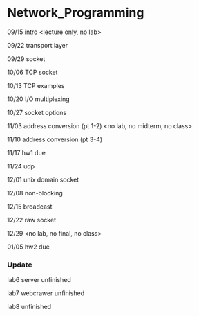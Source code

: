# Network_Programming

09/15	intro <lecture only, no lab>

09/22	transport layer

09/29	socket

10/06	TCP socket

10/13	TCP examples

10/20	I/O multiplexing

10/27	socket options <hw1 announced>
  
11/03	address conversion (pt 1-2) <no lab, no midterm, no class>
  
11/10	address conversion (pt 3-4)
  
11/17	hw1 due <in-class homework demo>
  
11/24	udp
  
12/01	unix domain socket
  
12/08	non-blocking
  
12/15	broadcast <hw2 announced>
  
12/22	raw socket
  
12/29	<no lab, no final, no class>
  
01/05	hw2 due <in-class homework demo>


### Update 

lab6 server unfinished

lab7 webcrawer unfinished

lab8 unfinished


